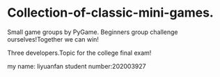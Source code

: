 # Collection-of-classic-mini-games.
Small game groups by PyGame. Beginners group challenge ourselves!Together we can win!

Three developers.Topic for the college final exam!

my name: liyuanfan
student number:202003927
